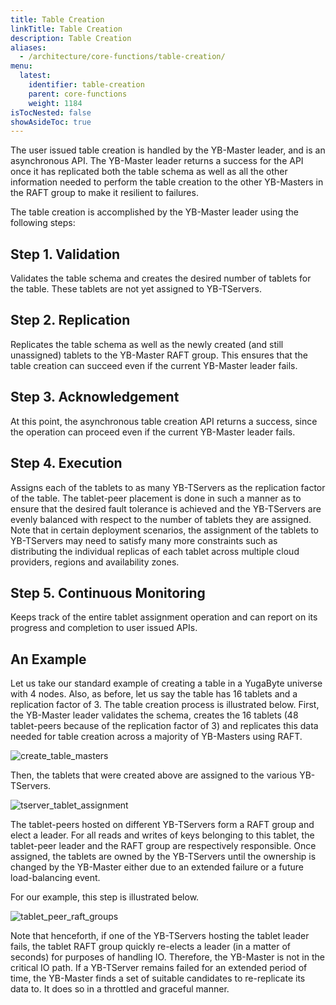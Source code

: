 ```yaml
---
title: Table Creation
linkTitle: Table Creation
description: Table Creation
aliases:
  - /architecture/core-functions/table-creation/
menu:
  latest:
    identifier: table-creation
    parent: core-functions
    weight: 1184
isTocNested: false
showAsideToc: true
---
```


The user issued table creation is handled by the YB-Master leader, and is an asynchronous API. The
YB-Master leader returns a success for the API once it has replicated both the table schema as well
as all the other information needed to perform the table creation to the other YB-Masters in the
RAFT group to make it resilient to failures.

The table creation is accomplished by the YB-Master leader using the following steps:

## Step 1. Validation
Validates the table schema and creates the desired number of tablets for the table. These tablets
are not yet assigned to YB-TServers.

## Step 2. Replication
Replicates the table schema as well as the newly created (and still unassigned) tablets to the
YB-Master RAFT group. This ensures that the table creation can succeed even if the current YB-Master
leader fails.

## Step 3. Acknowledgement
At this point, the asynchronous table creation API returns a success, since the operation can
proceed even if the current YB-Master leader fails.

## Step 4. Execution
Assigns each of the tablets to as many YB-TServers as the replication factor of the table. The
tablet-peer placement is done in such a manner as to ensure that the desired fault tolerance is
achieved and the YB-TServers are evenly balanced with respect to the number of tablets they are
assigned. Note that in certain deployment scenarios, the assignment of the tablets to YB-TServers
may need to satisfy many more constraints such as distributing the individual replicas of each
tablet across multiple cloud providers, regions and availability zones.

## Step 5. Continuous Monitoring
Keeps track of the entire tablet assignment operation and can report on its progress and completion
to user issued APIs.

## An Example

Let us take our standard example of creating a table in a YugaByte universe with 4 nodes. Also, as
before, let us say the table has 16 tablets and a replication factor of 3. The table creation
process is illustrated below. First, the YB-Master leader validates the schema, creates the 16
tablets (48 tablet-peers because of the replication factor of 3) and replicates this data needed for
table creation across a majority of YB-Masters using RAFT.

![create_table_masters](/images/architecture/create_table_masters.png)

Then, the tablets that were created above are assigned to the various YB-TServers.

![tserver_tablet_assignment](/images/architecture/tserver_tablet_assignment.png)

The tablet-peers hosted on different YB-TServers form a RAFT group and elect a leader. For all reads
and writes of keys belonging to this tablet, the tablet-peer leader and the RAFT group are
respectively responsible. Once assigned, the tablets are owned by the YB-TServers until the
ownership is changed by the YB-Master either due to an extended failure or a future load-balancing
event.

For our example, this step is illustrated below.

![tablet_peer_raft_groups](/images/architecture/tablet_peer_raft_groups.png)

Note that henceforth, if one of the YB-TServers hosting the tablet leader fails, the tablet RAFT
group quickly re-elects a leader (in a matter of seconds) for purposes of handling IO. Therefore,
the YB-Master is not in the critical IO path. If a YB-TServer remains failed for an extended period
of time, the YB-Master finds a set of suitable candidates to re-replicate its data to. It does so in
a throttled and graceful manner.
